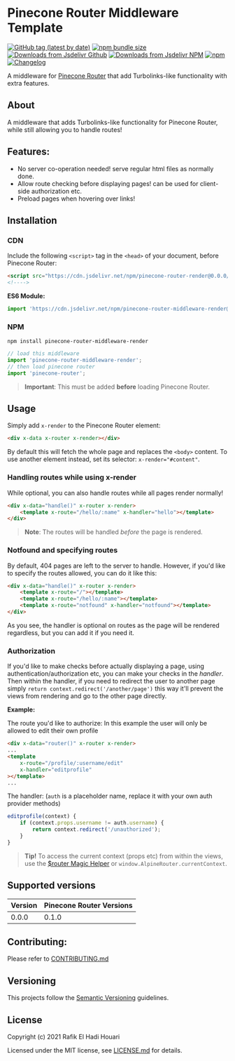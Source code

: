 # Pinecone Router Middleware Template

[![GitHub tag (latest by date)](https://img.shields.io/github/v/tag/pinecone-router/middleware-render?color=%2337C8AB&label=version&sort=semver)](https://github.com/pinecone-router/middleware-render/tree/0.0.0)
[![npm bundle size](https://img.shields.io/bundlephobia/minzip/pinecone-router-middleware-render?color=37C8AB)](https://bundlephobia.com/result?p=pinecone-router-middleware-render@0.0.0)
[![Downloads from Jsdelivr Github](https://img.shields.io/jsdelivr/gh/hm/pinecone-router/middleware-render?color=%2337C8AB&logo=github&logoColor=%2337C8AB)](https://www.jsdelivr.com/package/gh/pinecone-router/middleware-render)
[![Downloads from Jsdelivr NPM](https://img.shields.io/jsdelivr/npm/hm/pinecone-router-middleware-render?color=%2337C8AB&&logo=npm)](https://www.jsdelivr.com/package/npm/pinecone-router-middleware-render)
[![npm](https://img.shields.io/npm/dm/pinecone-router-middleware-render?color=37C8AB&label=npm&logo=npm&logoColor=37C8AB)](https://npmjs.com/package/pinecone-router-middleware-render)
[![Changelog](https://img.shields.io/badge/change-log-%2337C8AB)](/CHANGELOG.md)

A middleware for [Pinecone Router](https://github.com/pinecone-router/router) that add Turbolinks-like functionality with extra features.

## About

A middleware that adds Turbolinks-like functionality for Pinecone Router, while still allowing you to handle routes!

## Features:

- No server co-operation needed! serve regular html files as normally done.
- Allow route checking before displaying pages! can be used for client-side authorization etc.
- Preload pages when hovering over links!

## Installation

### CDN

Include the following `<script>` tag in the `<head>` of your document, before Pinecone Router:

```html
<script src="https://cdn.jsdelivr.net/npm/pinecone-router-render@0.0.0/dist/index.umd.js"></script>
<!---->
```

**ES6 Module:**

```javascript
import 'https://cdn.jsdelivr.net/npm/pinecone-router-middleware-render@0.0.0/dist/index.umd.js';
```

### NPM

```
npm install pinecone-router-middleware-render
```

```javascript
// load this middleware
import 'pinecone-router-middleware-render';
// then load pinecone router
import 'pinecone-router';
```

> **Important**: This must be added **before** loading Pinecone Router.

## Usage

Simply add `x-render` to the Pinecone Router element:

```html
<div x-data x-router x-render></div>
```

By default this will fetch the whole page and replaces the `<body>` content.
To use another element instead, set its selector: `x-render="#content"`.

### Handling routes while using x-render

While optional, you can also handle routes while all pages render normally!

```html
<div x-data="handle()" x-router x-render>
	<template x-route="/hello/:name" x-handler="hello"></template>
</div>
```

> **Note**: The routes will be handled _before_ the page is rendered.

### Notfound and specifying routes

By default, 404 pages are left to the server to handle. However, if you'd like to specify the routes allowed, you can do it like this:

```html
<div x-data="handle()" x-router x-render>
	<template x-route="/"></template>
	<template x-route="/hello/:name"></template>
	<template x-route="notfound" x-handler="notfound"></template>
</div>
```

As you see, the handler is optional on routes as the page will be rendered
regardless, but you can add it if you need it.

### Authorization

If you'd like to make checks before actually displaying a page, using authentication/authorization etc, you can make your checks in the _handler_. Then within the handler, if you need to redirect the user to another page simply `return context.redirect('/another/page')` this way it'll prevent the views from rendering and go to the other page directly.

**Example:**

The route you'd like to authorize:
In this example the user will only be allowed to edit their own profile

```html
<div x-data="router()" x-router x-render>
...
<template
	x-route="/profile/:username/edit"
	x-handler="editprofile"
></template>
...
```

The handler: (`auth` is a placeholder name, replace it with your own auth provider methods)

```js
editprofile(context) {
	if (context.props.username != auth.username) {
		return context.redirect('/unauthorized');
	}
}
```

> **Tip!** To access the current context (props etc) from within the views, use the [$router Magic Helper](#magic-helper) or `window.AlpineRouter.currentContext`.


## Supported versions

| Version | Pinecone Router Versions |
| ------- | ------------------------ |
| 0.0.0   | 0.1.0                    |

## Contributing:

Please refer to [CONTRIBUTING.md](/CONTRIBUTING.md)

## Versioning

This projects follow the [Semantic Versioning](https://semver.org/) guidelines.

## License

Copyright (c) 2021 Rafik El Hadi Houari

Licensed under the MIT license, see [LICENSE.md](LICENSE.md) for details.
